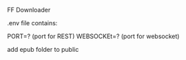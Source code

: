 FF Downloader

.env file contains: 

PORT=? (port for REST)
WEBSOCKEt=? (port for websocket)

add epub folder to public